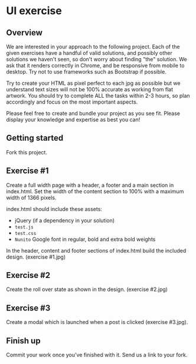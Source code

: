 UI exercise
==============================

Overview
--------

We are interested in your approach to the following project. Each of the given exercises have a handful of valid solutions, and possibly other solutions we haven't seen, so don't worry about finding "the" solution. We ask that it renders correctly in Chrome, and be responsive from mobile to desktop. Try not to use frameworks such as Bootstrap if possible.

Try to create your HTML as pixel perfect to each jpg as possible but we understand text sizes will not be 100% accurate as working from flat artwork.
You should try to complete ALL the tasks within 2-3 hours, so plan accordingly and focus on the most important aspects.

Please feel free to create and bundle your project as you see fit. Please display your knowledge and expertise as best you can!

Getting started
---------------
Fork this project.

Exercise #1
-----------
Create a full width page with a header, a footer and a main section in index.html. Set the width of the content section to 100% with a maximum width of 1366 pixels.

index.html should include these assets:

- jQuery (if a dependency in your solution)
- `test.js`
- `test.css`
- `Nunito` Google font in regular, bold and extra bold weights

In the header, content and footer sections of index.html build the included design. (exercise #1.jpg)

Exercise #2
-----------
Create the roll over state as shown in the design. (exercise #2.jpg) 

Exercise #3
-----------
Create a modal which is launched when a post is clicked (exercise #3.jpg).

Finish up
---------
Commit your work once you've finished with it.
Send us a link to your fork.
